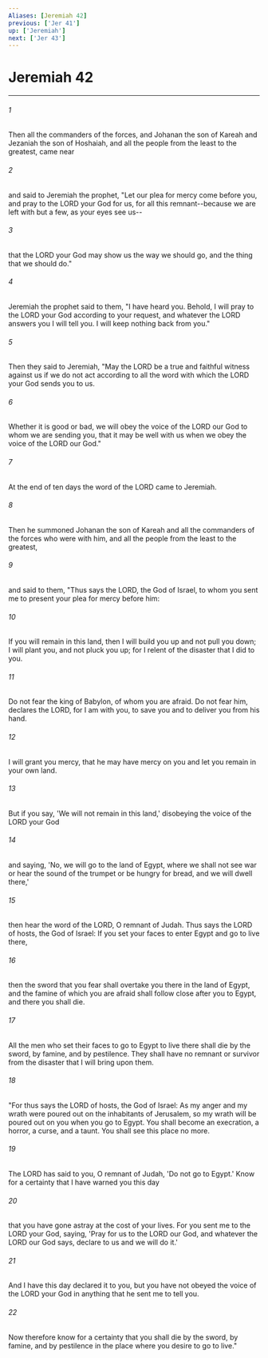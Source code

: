```yaml
---
Aliases: [Jeremiah 42]
previous: ['Jer 41']
up: ['Jeremiah']
next: ['Jer 43']
---
```

# Jeremiah 42

***

 

###### 1 
Then all the commanders of the forces, and Johanan the son of Kareah and Jezaniah the son of Hoshaiah, and all the people from the least to the greatest, came near 
 

###### 2 
and said to Jeremiah the prophet, "Let our plea for mercy come before you, and pray to the LORD your God for us, for all this remnant--because we are left with but a few, as your eyes see us-- 
 

###### 3 
that the LORD your God may show us the way we should go, and the thing that we should do." 
 

###### 4 
Jeremiah the prophet said to them, "I have heard you. Behold, I will pray to the LORD your God according to your request, and whatever the LORD answers you I will tell you. I will keep nothing back from you." 
 

###### 5 
Then they said to Jeremiah, "May the LORD be a true and faithful witness against us if we do not act according to all the word with which the LORD your God sends you to us. 
 

###### 6 
Whether it is good or bad, we will obey the voice of the LORD our God to whom we are sending you, that it may be well with us when we obey the voice of the LORD our God."
 
 

###### 7 
At the end of ten days the word of the LORD came to Jeremiah. 
 

###### 8 
Then he summoned Johanan the son of Kareah and all the commanders of the forces who were with him, and all the people from the least to the greatest, 
 

###### 9 
and said to them, "Thus says the LORD, the God of Israel, to whom you sent me to present your plea for mercy before him: 
 

###### 10 
If you will remain in this land, then I will build you up and not pull you down; I will plant you, and not pluck you up; for I relent of the disaster that I did to you. 
 

###### 11 
Do not fear the king of Babylon, of whom you are afraid. Do not fear him, declares the LORD, for I am with you, to save you and to deliver you from his hand. 
 

###### 12 
I will grant you mercy, that he may have mercy on you and let you remain in your own land. 
 

###### 13 
But if you say, 'We will not remain in this land,' disobeying the voice of the LORD your God 
 

###### 14 
and saying, 'No, we will go to the land of Egypt, where we shall not see war or hear the sound of the trumpet or be hungry for bread, and we will dwell there,' 
 

###### 15 
then hear the word of the LORD, O remnant of Judah. Thus says the LORD of hosts, the God of Israel: If you set your faces to enter Egypt and go to live there, 
 

###### 16 
then the sword that you fear shall overtake you there in the land of Egypt, and the famine of which you are afraid shall follow close after you to Egypt, and there you shall die. 
 

###### 17 
All the men who set their faces to go to Egypt to live there shall die by the sword, by famine, and by pestilence. They shall have no remnant or survivor from the disaster that I will bring upon them.
 
 

###### 18 
"For thus says the LORD of hosts, the God of Israel: As my anger and my wrath were poured out on the inhabitants of Jerusalem, so my wrath will be poured out on you when you go to Egypt. You shall become an execration, a horror, a curse, and a taunt. You shall see this place no more. 
 

###### 19 
The LORD has said to you, O remnant of Judah, 'Do not go to Egypt.' Know for a certainty that I have warned you this day 
 

###### 20 
that you have gone astray at the cost of your lives. For you sent me to the LORD your God, saying, 'Pray for us to the LORD our God, and whatever the LORD our God says, declare to us and we will do it.' 
 

###### 21 
And I have this day declared it to you, but you have not obeyed the voice of the LORD your God in anything that he sent me to tell you. 
 

###### 22 
Now therefore know for a certainty that you shall die by the sword, by famine, and by pestilence in the place where you desire to go to live."
 
